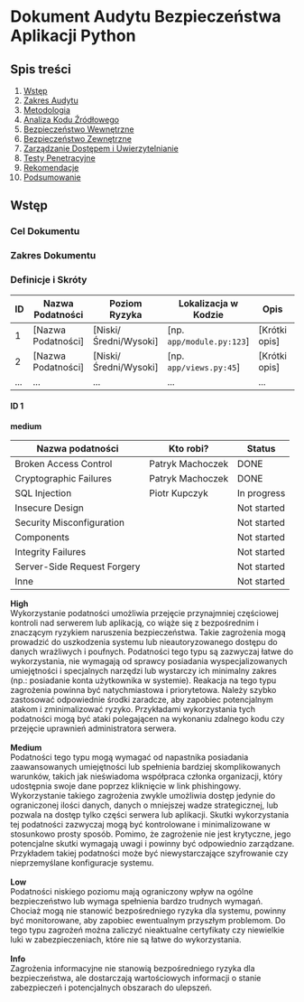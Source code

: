 # Dokument Audytu Bezpieczeństwa Aplikacji Python

## Spis treści
1. [Wstęp](#wstęp)
2. [Zakres Audytu](#zakres-audytu)
3. [Metodologia](#metodologia)
4. [Analiza Kodu Źródłowego](#analiza-kodu-źródłowego)
5. [Bezpieczeństwo Wewnętrzne](#bezpieczeństwo-wewnętrzne)
6. [Bezpieczeństwo Zewnętrzne](#bezpieczeństwo-zewnętrzne)
7. [Zarządzanie Dostępem i Uwierzytelnianie](#zarządzanie-dostępem-i-uwierzytelnianie)
8. [Testy Penetracyjne](#testy-penetracyjne)
9. [Rekomendacje](#rekomendacje)
10. [Podsumowanie](#podsumowanie)

## Wstęp
### Cel Dokumentu
### Zakres Dokumentu
### Definicje i Skróty


| ID | Nazwa Podatności | Poziom Ryzyka | Lokalizacja w Kodzie | Opis | Status Naprawy |
|----|------------------|---------------|----------------------|------|----------------|
| 1  | [Nazwa Podatności] | [Niski/Średni/Wysoki] | [np. `app/module.py:123`] | [Krótki opis] | [Niezałatwione/Załatwione] |
| 2  | [Nazwa Podatności] | [Niski/Średni/Wysoki] | [np. `app/views.py:45`] | [Krótki opis] | [Niezałatwione/Załatwione] |
| ... | ... | ... | ... | ... | ... |

#### ID 1
**medium**

| Nazwa podatności                | Kto robi?          | Status        |
|-------------------------------|------------------|---------------|
| Broken Access Control         | Patryk Machoczek  | DONE          |
| Cryptographic Failures        | Patryk Machoczek  | DONE          |
| SQL Injection                 | Piotr Kupczyk     | In progress   |
| Insecure Design               |                    | Not started   |
| Security Misconfiguration     |                    | Not started   |
| Components                    |                    | Not started   |
| Integrity Failures            |                    | Not started   |
| Server-Side Request Forgery   |                    | Not started   |
| Inne                          |                    | Not started   |

**High**
</br>
Wykorzystanie podatności umożliwia przejęcie przynajmniej częściowej kontroli nad serwerem lub aplikacją, co wiąże się z bezpośrednim i znaczącym ryzykiem naruszenia bezpieczeństwa. Takie zagrożenia mogą prowadzić do uszkodzenia systemu lub nieautoryzowanego dostępu do danych wrażliwych i poufnych. Podatności tego typu są zazwyczaj łatwe do wykorzystania, nie wymagają od sprawcy posiadania wyspecjalizowanych umiejętności i specjalnych narzędzi lub wystarczy ich minimalny zakres (np.: posiadanie konta użytkownika w systemie). Reakacja na tego typu zagrożenia powinna być natychmiastowa i priorytetowa. Należy szybko zastosować odpowiednie środki zaradcze, aby zapobiec potencjalnym atakom i zminimalizować ryzyko. Przykładami wykorzystania tych podatności mogą być ataki polegającen na wykonaniu zdalnego kodu czy przejęcie uprawnień administratora serwera.
</br></br>
**Medium**
</br>
Podatności tego typu mogą wymagać od napastnika posiadania zaawansowanych umiejętności lub spełnienia bardziej skomplikowanych warunków, takich jak nieświadoma współpraca członka organizacji, który udostępnia swoje dane poprzez kliknięcie w link phishingowy. Wykorzystanie takiego zagrożenia zwykle umożliwia dostęp jedynie do ograniczonej ilości danych, danych o mniejszej wadze strategicznej, lub pozwala na dostęp tylko części serwera lub aplikacji. Skutki wykorzystania tej podatności zazwyczaj mogą być kontrolowane i minimalizowane w stosunkowo prosty sposób. Pomimo, że zagrożenie nie jest krytyczne, jego potencjalne skutki wymagają uwagi i powinny być odpowiednio zarządzane. Przykładem takiej podatności może być niewystarczające szyfrowanie czy nieprzemyślane konfiguracje systemu.
</br></br>
**Low**
</br>
Podatności niskiego poziomu mają ograniczony wpływ na ogólne bezpieczeństwo lub wymaga spełnienia bardzo trudnych wymagań. Chociaż mogą nie stanowić bezpośredniego ryzyka dla systemu, powinny być monitorowane, aby zapobiec ewentualnym przyszłym problemom. Do tego typu zagrożeń można zaliczyć nieaktualne certyfikaty czy niewielkie luki w zabezpieczeniach, które nie są łatwe do wykorzystania.
</br></br>
**Info**
</br>
Zagrożenia informacyjne nie stanowią bezpośredniego ryzyka dla bezpieczeństwa, ale dostarczają wartościowych informacji o stanie zabezpieczeń i potencjalnych obszarach do ulepszeń.
